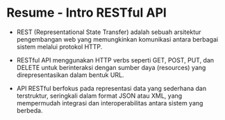 # Resume - Intro RESTful API

 -  REST (Representational State Transfer) adalah sebuah arsitektur pengembangan web yang memungkinkan komunikasi antara berbagai sistem melalui protokol HTTP.

 - RESTful API menggunakan HTTP verbs seperti GET, POST, PUT, dan DELETE untuk berinteraksi dengan sumber daya (resources) yang direpresentasikan dalam bentuk URL.

 - API RESTful berfokus pada representasi data yang sederhana dan terstruktur, seringkali dalam format JSON atau XML, yang mempermudah integrasi dan interoperabilitas antara sistem yang berbeda.